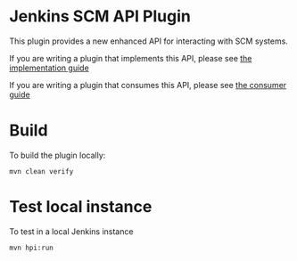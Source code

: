 # Jenkins SCM API Plugin

 This plugin provides a new enhanced API for interacting with SCM systems.

 If you are writing a plugin that implements this API, please see [the implementation guide](docs/implementation.adoc)

 If you are writing a plugin that consumes this API, please see [the consumer guide](docs/consumer.adoc)

# Build

To build the plugin locally:

    mvn clean verify

# Test local instance

To test in a local Jenkins instance

    mvn hpi:run
